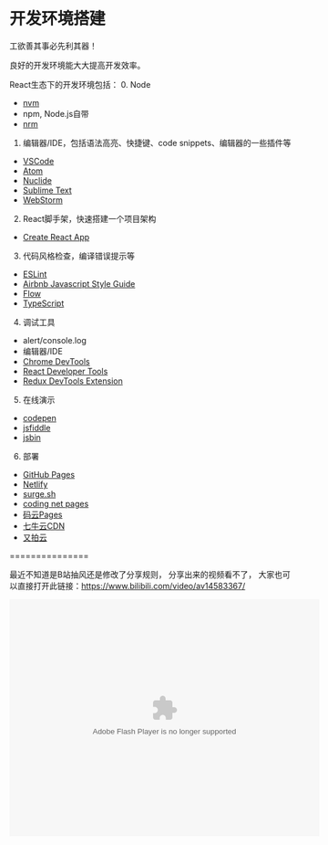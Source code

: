 # 开发环境搭建

工欲善其事必先利其器！

良好的开发环境能大大提高开发效率。

React生态下的开发环境包括：
0. Node
  * [nvm](https://github.com/creationix/nvm)
  * npm, Node.js自带
  * [nrm](https://github.com/Pana/nrm)
1. 编辑器/IDE，包括语法高亮、快捷键、code snippets、编辑器的一些插件等
  * [VSCode](https://code.visualstudio.com/)
  * [Atom ](https://atom.io/)
  * [Nuclide](https://nuclide.io/)
  * [Sublime Text](https://www.sublimetext.com/)
  * [WebStorm](https://www.jetbrains.com/webstorm/)
2. React脚手架，快速搭建一个项目架构
  * [Create React App](https://github.com/facebookincubator/create-react-app)
3. 代码风格检查，编译错误提示等
  * [ESLint](https://eslint.org/)
  * [Airbnb Javascript Style Guide](https://github.com/airbnb/javascript)
  * [Flow](https://flow.org/)
  * [TypeScript](https://www.typescriptlang.org/)
4. 调试工具
  * alert/console.log
  * 编辑器/IDE
  * [Chrome DevTools](https://developer.chrome.com/devtools)
  * [React Developer Tools](https://github.com/facebook/react-devtools)
  * [Redux DevTools Extension](https://github.com/zalmoxisus/redux-devtools-extension)
5. 在线演示
  * [codepen](https://codepen.io/)
  * [jsfiddle](https://jsfiddle.net/)
  * [jsbin](http://jsbin.com/)
6. 部署
  * [GitHub Pages](https://pages.github.com/)
  * [Netlify](https://www.netlify.com/)
  * [surge.sh](https://surge.sh/)
  * [coding net pages](https://coding.net/help/doc/pages/)
  * [码云Pages](http://git.mydoc.io/?t=154714)
  * [七牛云CDN](https://www.qiniu.com/)
  * [又拍云](https://www.upyun.com/)


===============

最近不知道是B站抽风还是修改了分享规则， 分享出来的视频看不了， 大家也可以直接打开此链接：https://www.bilibili.com/video/av14583367/ 

  <embed height="415" width="544" quality="high" allowfullscreen="true" type="application/x-shockwave-flash" src="//static.hdslb.com/miniloader.swf" flashvars="aid=14583367&page=1" pluginspage="//www.adobe.com/shockwave/download/download.cgi?P1_Prod_Version=ShockwaveFlash"></embed>